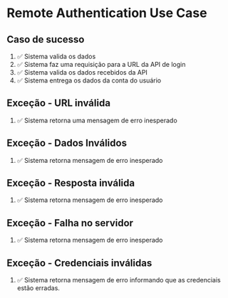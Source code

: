 # Remote Authentication Use Case

## Caso de sucesso
1. ✅ Sistema valida os dados
2. ✅ Sistema faz uma requisição para a URL da API de login
3. ✅  Sistema valida os dados recebidos da API
4. ✅  Sistema entrega os dados da conta do usuário

## Exceção - URL inválida
1. ✅ Sistema retorna uma mensagem de erro inesperado

## Exceção - Dados Inválidos
1. ✅ Sistema retorna mensagem de erro inesperado

## Exceção - Resposta inválida
1. ✅ Sistema retorna mensagem de erro inesperado

## Exceção - Falha no servidor
1. ✅  Sistema retorna mensagem de erro inesperado

## Exceção - Credenciais inválidas
1. ✅  Sistema retorna mensagem de erro informando que as credenciais estão erradas.